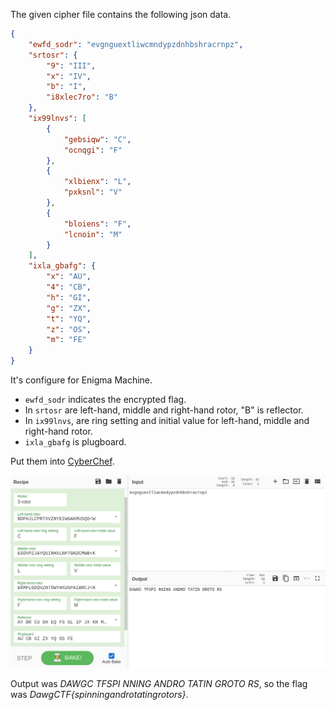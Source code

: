 
The given cipher file contains the following json data.

```json
{
	"ewfd_sodr": "evgnguextliwcmndypzdnhbshracrnpz",
	"srtosr": {
		"9": "III",
		"x": "IV",
		"b": "I",
		"i8xlec7ro": "B"
	},
	"ix99lnvs": [
		{
			"gebsiqw": "C",
			"ocnqgi": "F"
		},
		{
			"xlbienx": "L",
			"pxksnl": "V"
		},
		{
			"bloiens": "F",
			"lcnoin": "M"
		}
	],
	"ixla_gbafg": {
		"x": "AU",
		"4": "CB",
		"h": "GI",
		"g": "ZX",
		"t": "YQ",
		"z": "OS",
		"m": "FE"
	}
}
```

It's configure for Enigma Machine.

- ``ewfd_sodr`` indicates the encrypted flag.
- In ``srtosr`` are left-hand, middle and right-hand rotor, "B" is reflector.
- In ``ix99lnvs``, are ring setting and initial value for left-hand, middle and right-hand rotor.
- ``ixla_gbafg`` is plugboard. 

Put them into [CyberChef](https://gchq.github.io/CyberChef/#recipe=Enigma('3-rotor','LEYJVCNIXWPBQMDRTAKZGFUHOS','A','A','BDFHJLCPRTXVZNYEIWGAKMUSQO%3CW','C','F','ESOVPZJAYQUIRHXLNFTGKDCMWB%3CK','L','V','EKMFLGDQVZNTOWYHXUSPAIBRCJ%3CR','F','M','AY%20BR%20CU%20DH%20EQ%20FS%20GL%20IP%20JX%20KN%20MO%20TZ%20VW','AU%20CB%20GI%20ZX%20YQ%20OS%20FE',true)&input=ZXZnbmd1ZXh0bGl3Y21uZHlwemRuaGJzaHJhY3JucHo).

![](enigma-machine-cyberchef.jpg)

Output was *DAWGC TFSPI NNING ANDRO TATIN GROTO RS*, so the flag was *DawgCTF{spinningandrotatingrotors}*.


